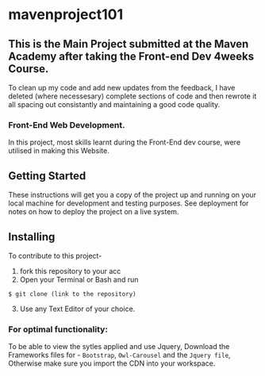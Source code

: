 # mavenproject101

## This is the Main Project submitted at the  Maven Academy after taking the Front-end Dev 4weeks Course.
To clean up my code and add new updates from the feedback, I have deleted (where necessesary) complete sections of code and then rewrote it all spacing out consistantly and maintaining a good code quality.

### Front-End Web Development.

In this project, most skills learnt during the Front-End dev course, were utilised in making this Website.

## Getting Started

These instructions will get you a copy of the project up and running on your local machine for development and testing purposes. See deployment for notes on how to deploy the project on a live system.

## Installing
To contribute to this project-
1. fork this repository to your acc
2. Open your Terminal or Bash and run 
```
$ git clone (link to the repository)
```
3. Use any Text Editor of your choice.

### For optimal functionality:
To be able to view the sytles applied and use Jquery, Download the Frameworks files for - `Bootstrap`, `Owl-Carousel` and the `Jquery file`, Otherwise make sure you import the CDN into your workspace.

